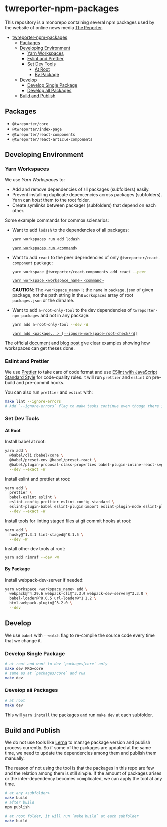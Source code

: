 # twreporter-npm-packages

This repository is a monorepo containing several npm packages used by the website of online news media [The Reporter](https://www.twreporter.org).

- [twreporter-npm-packages](#twreporter-npm-packages)
  - [Packages](#Packages)
  - [Developing Environment](#Developing-Environment)
    - [Yarn Workspaces](#Yarn-Workspaces)
    - [Eslint and Prettier](#Eslint-and-Prettier)
    - [Set Dev Tools](#Set-Dev-Tools)
      - [At Root](#At-Root)
      - [By Package](#By-Package)
  - [Develop](#Develop)
    - [Develop Single Package](#Develop-Single-Package)
    - [Develop all Packages](#Develop-all-Packages)
  - [Build and Publish](#Build-and-Publish)

## Packages

- `@twreporter/core`
- `@twreporter/index-page`
- `@twreporter/react-components`
- `@twreporter/react-article-components`

## Developing Environment

### Yarn Workspaces

We use _Yarn Workspaces_ to:

- Add and remove dependencies of all packages (subfolders) easily.
- Prevent installing duplicate dependencies across packages (subfolders). Yarn can _hoist_ them to the root folder.
- Create symlinks between packages (subfolders) that depend on each other.

Some example commands for common scienarios:

- Want to add `lodash` to the dependencies of all packages:

  ```bash
  yarn workspaces run add lodash
  ```

  [`yarn workspaces run <command>`](https://yarnpkg.com/en/docs/cli/workspaces#toc-yarn-workspaces-run)

- Want to add `react` to the peer dependencies of only `@twreporter/react-component` package:

  ```bash
  yarn workspace @twreporter/react-components add react --peer
  ```

  [`yarn workspace <workspace_name> <command>`](https://yarnpkg.com/en/docs/cli/workspace)

  **CAUTION**: The `<workspace_name>` is the `name` in `package.json` of given package, not the path string in the `workspaces` array of root `packages.json` or the dirname.

- Want to add `a-root-only-tool` to the dev dependencies of `twreporter-npm-packages` and not in any package:

  ```bash
  yarn add a-root-only-tool --dev -W
  ```

  [`yarn add <package...> [--ignore-workspace-root-check/-W]`](https://yarnpkg.com/en/docs/cli/add#toc-yarn-add-ignore-workspace-root-check-w)

The official [document](https://yarnpkg.com/en/docs/workspaces) and [blog post](https://yarnpkg.com/blog/2017/08/02/introducing-workspaces/) give clear examples showing how workspaces can get theses done.

### Eslint and Prettier

We use [Prettier](https://prettier.io/) to take care of code format and use [ESlint with JavaScript Standard Style](https://github.com/standard/eslint-config-standard) for code-quality rules. It will run `prettier` and `eslint` on pre-build and pre-commit hooks.

You can also run `prettier` and `eslint` with:

```bash
make lint --ignore-errors
# Add `--ignore-errors` flag to make tasks continue even though there is any package has linting errors
```

### Set Dev Tools

#### At Root

Install babel at root:

```bash
yarn add \
  @babel/cli @babel/core \
  @babel/preset-env @babel/preset-react \
  @babel/plugin-proposal-class-properties babel-plugin-inline-react-svg babel-plugin-styled-components \
  --dev --exact -W
```

Install eslint and prettier at root:

```bash
yarn add \
  prettier \
  babel-eslint eslint \
  eslint-config-prettier eslint-config-standard \
  eslint-plugin-babel eslint-plugin-import eslint-plugin-node eslint-plugin-promise eslint-plugin-react eslint-plugin-standard \
  --dev --exact -W
```

Install tools for linting staged files at git commit hooks at root:

```bash
yarn add \
  husky@^1.3.1 lint-staged@^8.1.5 \
  --dev -W
```

Install other dev tools at root:

```bash
yarn add rimraf --dev -W
```

#### By Package

Install webpack-dev-server if needed:

```bash
yarn workspace <workspace_name> add \
  webpack@^4.29.6 webpack-cli@^3.3.0 webpack-dev-server@^3.3.0 \
  babel-loader@^8.0.5 url-loader@^1.1.2 \
  html-webpack-plugin@^3.2.0 \
  --dev
```

## Develop

We use `babel` with `--watch` flag to re-compile the source code every time that we change it.

### Develop Single Package

```bash
# at root and want to dev `packages/core` only
make dev PKG=core
# same as at `packages/core` and run
make dev
```

### Develop all Packages

```bash
# at root
make dev
```

This will `yarn install` the packages and run `make dev` at each subfolder.

## Build and Publish

We do not use tools like [Lerna](https://github.com/lerna/lerna) to manage package version and publish process currently. So if some of the packages are updated at the same time, we need to update the dependencies among them and publish them manually.

The reason of not using the tool is that the packages in this repo are few and the relation among them is still simple. If the amount of packages arises or the inter-dependency becomes complicated, we can apply the tool at any time.

```bash
# at any <subfolder>
make build
# after build
npm publish
```

```bash
# at root folder, it will run `make build` at each subfolder
make build
```
